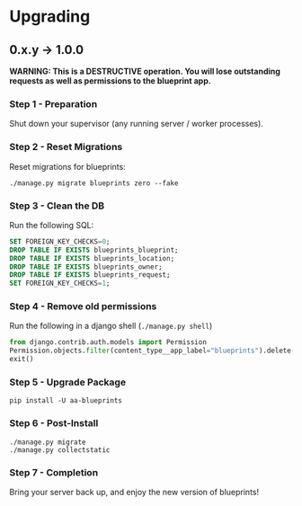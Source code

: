 # Upgrading
## 0.x.y -> 1.0.0

**WARNING: This is a DESTRUCTIVE operation. You will lose outstanding**
**requests as well as permissions to the blueprint app.**

### Step 1 - Preparation

Shut down your supervisor (any running server / worker processes).


### Step 2 - Reset Migrations

Reset migrations for blueprints:
```
./manage.py migrate blueprints zero --fake
```
### Step 3 - Clean the DB

Run the following SQL:
```sql
SET FOREIGN_KEY_CHECKS=0;
DROP TABLE IF EXISTS blueprints_blueprint;
DROP TABLE IF EXISTS blueprints_location;
DROP TABLE IF EXISTS blueprints_owner;
DROP TABLE IF EXISTS blueprints_request;
SET FOREIGN_KEY_CHECKS=1;
```

### Step 4 - Remove old permissions

Run the following in a django shell (`./manage.py shell`)
```python
from django.contrib.auth.models import Permission
Permission.objects.filter(content_type__app_label="blueprints").delete()
exit()
```

### Step 5 - Upgrade Package

```
pip install -U aa-blueprints
```

### Step 6 - Post-Install
```
./manage.py migrate
./manage.py collectstatic
```

### Step 7 - Completion
Bring your server back up, and enjoy the new version of blueprints!
